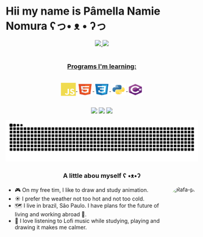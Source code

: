 # Hii my name is Pâmella Namie Nomura ʕっ• ᴥ • ʔっ





<div align="center">
  <a href="https://github.com/Baabie">
  <img height="180em" src="https://github-readme-stats.vercel.app/api?username=Baabie&show_icons=true&theme=aura&include_all_commits=true&count_private=true"/>
  <img height="180em" src="https://github-readme-stats.vercel.app/api/top-langs/?username=Baabie&layout=compact&langs_count=7&theme=dark"/>
</div>
  
  <div align="center"><br>
  <h3>Programs I'm learning: </h3>
<div style="display: inline_block"><br>
  <img align="center" alt="Namie-Js" height="35" width="40" src="https://raw.githubusercontent.com/devicons/devicon/master/icons/javascript/javascript-plain.svg">
  <img align="center" alt="Namie-HTML" height="30" width="40" src="https://raw.githubusercontent.com/devicons/devicon/master/icons/html5/html5-original.svg">
  <img align="center" alt="Namie-CSS" height="30" width="40" src="https://raw.githubusercontent.com/devicons/devicon/master/icons/css3/css3-original.svg">
  <img align="center" alt="Namie-Python" height="30" width="40" src="https://raw.githubusercontent.com/devicons/devicon/master/icons/python/python-original.svg">
  <img align="center" alt="Namie-Csharp" height="30" width="40" src="https://raw.githubusercontent.com/devicons/devicon/master/icons/csharp/csharp-original.svg">
   </div>
  
  
  ##
  
  <div>
  <a href="https://www.instagram.com/babiee_chan/" target="_blank"><img src="https://img.shields.io/badge/-Instagram-%23E4405F?style=for-the-badge&logo=instagram&logoColor=white" target="_blank"></a> 
  <a href = "mailto:pamella.namie@gmail.com"><img src="https://img.shields.io/badge/-Gmail-%23333?style=for-the-badge&logo=gmail&logoColor=white" target="_blank"></a>
  <a href="https://www.linkedin.com/in/pamella-namie-4407b9222/" target="_blank"><img src="https://img.shields.io/badge/-LinkedIn-%230077B5?style=for-the-badge&logo=linkedin&logoColor=white" target="_blank"></a>
    </div>
    </div>

![Snake animation](https://github.com/Baabie/Baabie/blob/output/github-contribution-grid-snake.svg)
  
  <div align="center">
       <h3>A little abou myself ʕ •ᴥ•ʔ</h3>
       <img align="right" alt="Rafa-pic" height="200" style="border-radius:50px;" src="https://media3.giphy.com/media/3yBmlfwaH0Ll9L00RC/giphy.gif?cid=790b7611c11f892597405dc3930dd9f8f88ea9dd0871cb41&rid=giphy.gif&ct=s">
  </div>
    

    
 - 🎮 On my free tim, I like to draw and study animation.  
 - ☀️ I prefer the weather not too hot and not too cold.
 - 🗺️ I live in brazil, São Paulo. I have plans for the future of living and working abroad 🛫.
 - 🎵 I love listening to Lofi music while studying, playing and drawing it makes me calmer.
    
